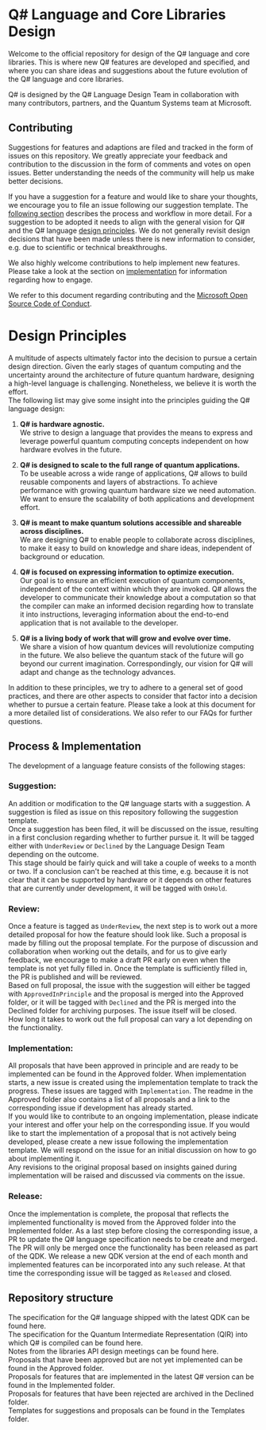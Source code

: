 # Q# Language and Core Libraries Design

Welcome to the official repository for design of the Q# language and core libraries. This is where new Q# features are developed and specified, and where you can share ideas and suggestions about the future evolution of the Q# language and core libraries.

Q# is designed by the Q# Language Design Team in collaboration with many contributors, partners, and the Quantum Systems team at Microsoft.

## Contributing

Suggestions for features and adaptions are filed and tracked in the form of issues on this repository. 
We greatly appreciate your feedback and contribution to the discussion in the form of comments and votes on open issues. Better understanding the needs of the community will help us make better decisions. 

If you have a suggestion for a feature and would like to share your thoughts, we encourage you to file an issue following our suggestion template. The [following section](#process-\&-implementation) describes the process and workflow in more detail. For a suggestion to be adopted it needs to align with the general vision for Q# and the Q# language [design principles](#design-principles). We do not generally revisit design decisions that have been made unless there is new information to consider, e.g. due to scientific or technical breakthroughs. 

We also highly welcome contributions to help implement new features. Please take a look at the section on [implementation](#implementation) for information regarding how to engage.   

We refer to this document regarding contributing and the [Microsoft Open Source Code of Conduct](https://opensource.microsoft.com/codeofconduct/).

# Design Principles

A multitude of aspects ultimately factor into the decision to pursue a certain design direction. Given the early stages of quantum computing and the uncertainty around the architecture of future quantum hardware, designing a high-level language is challenging. Nonetheless, we believe it is worth the effort.  
The following list may give some insight into the principles guiding the Q# language design:

1.	**Q# is hardware agnostic.**    
We strive to design a language that provides the means to express and leverage powerful quantum computing concepts independent on how hardware evolves in the future. 

2.	**Q# is designed to scale to the full range of quantum applications.**    
To be useable across a wide range of applications, Q# allows to build reusable components and layers of abstractions. To achieve performance with growing quantum hardware size we need automation. We want to ensure the scalability of both applications and development effort. 

3.	**Q# is meant to make quantum solutions accessible and shareable across disciplines.**    
We are designing Q# to enable people to collaborate across disciplines, to make it easy to build on knowledge and share ideas, independent of background or education. 

4.	**Q# is focused on expressing information to optimize execution.**    
Our goal is to ensure an efficient execution of quantum components, independent of the context within which they are invoked. Q# allows the developer to communicate their knowledge about a computation so that the compiler can make an informed decision regarding how to translate it into instructions, leveraging information about the end-to-end application that is not available to the developer. 

5.	**Q# is a living body of work that will grow and evolve over time.**    
We share a vision of how quantum devices will revolutionize computing in the future. We also believe the quantum stack of the future will go beyond our current imagination. Correspondingly, our vision for Q# will adapt and change as the technology advances.

In addition to these principles, we try to adhere to a general set of good practices, and there are other aspects to consider that factor into a decision whether to pursue a certain feature. Please take a look at this document for a more detailed list of considerations. We also refer to our FAQs for further questions. 

## Process & Implementation

The development of a language feature consists of the following stages:

### Suggestion:
An addition or modification to the Q# language starts with a suggestion. A suggestion is filed as issue on this repository following the suggestion template.     
Once a suggestion has been filed, it will be discussed on the issue, resulting in a first conclusion regarding whether to further pursue it. It will be tagged either with `UnderReview` or `Declined` by the Language Design Team depending on the outcome.    
This stage should be fairly quick and will take a couple of weeks to a month or two. If a conclusion can't be reached at this time, e.g. because it is not clear that it can be supported by hardware or it depends on other features that are currently under development, it will be tagged with `OnHold`.

### Review:
Once a feature is tagged as `UnderReview`, the next step is to work out a more detailed proposal for how the feature should look like. Such a proposal is made by filling out the proposal template. For the purpose of discussion and collaboration when working out the details, and for us to give early feedback, we encourage to make a draft PR early on even when the template is not yet fully filled in. Once the template is sufficiently filled in, the PR is published and will be reviewed.     
Based on full proposal, the issue with the suggestion will either be tagged with `ApprovedInPrinciple` and the proposal is merged into the Approved folder, or it will be tagged with `Declined` and the PR is merged into the Declined folder for archiving purposes. The issue itself will be closed.     
How long it takes to work out the full proposal can vary a lot depending on the functionality. 

### Implementation:
All proposals that have been approved in principle and are ready to be implemented can be found in the Approved folder. When implementation starts, a new issue is created using the implementation template to track the progress. These issues are tagged with `Implementation`. The readme in the Approved folder also contains a list of all proposals and a link to the corresponding issue if development has already started.     
If you would like to contribute to an ongoing implementation, please indicate your interest and offer your help on the corresponding issue. If you would like to start the implementation of a proposal that is not actively being developed, please create a new issue following the implementation template. We will respond on the issue for an initial discussion on how to go about implementing it.     
Any revisions to the original proposal based on insights gained during implementation will be raised and discussed via comments on the issue.

### Release:
Once the implementation is complete, the proposal that reflects the implemented functionality is moved from the Approved folder into the Implemented folder. As a last step before closing the corresponding issue, a PR to update the Q# language specification needs to be create and merged. The PR will only be merged once the functionality has been released as part of the QDK. We release a new QDK version at the end of each month and implemented features can be incorporated into any such release. At that time the corresponding issue will be tagged as `Released` and closed.


## Repository structure

The specification for the Q# language shipped with the latest QDK can be found here.   
The specification for the Quantum Intermediate Representation (QIR) into which Q# is compiled can be found here.    
Notes from the libraries API design meetings can be found here.    
Proposals that have been approved but are not yet implemented can be found in the Approved folder.    
Proposals for features that are implemented in the latest Q# version can be found in the Implemented folder.    
Proposals for features that have been rejected are archived in the Declined folder.     
Templates for suggestions and proposals can be found in the Templates folder.    
